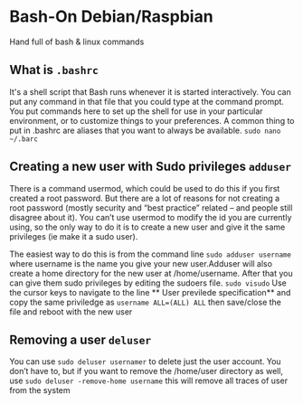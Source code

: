 # Bash-On Debian/Raspbian
Hand full of bash &amp; linux commands


## What is `.bashrc` 

It's a shell script that Bash runs whenever it is started interactively. You can put any command in that file that you could type at the command prompt.
You put commands here to set up the shell for use in your particular environment, or to customize things to your preferences. A common thing to put in .bashrc are aliases that you want to always be available.
`sudo nano ~/.barc`

## Creating a new user with Sudo privileges `adduser`
There is a command usermod, which could be used to do this if you first created a root password. But there are a lot of reasons for not creating a root password (mostly security and “best practice” related – and people still disagree about it).
You can’t use usermod to modify the id you are currently using, so the only way to do it is to create a new user and give it the same privileges (ie make it a sudo user).

The easiest way to do this is from the command line `sudo adduser username` where username is the name you give your new user.Adduser will also create a home directory for the new user at /home/username. After that you can give them sudo privileges by editing the sudoers file.
`sudo visudo` Use the cursor keys to navigate to the line ** User previlede specification** and copy the same priviledge as
`username ALL=(ALL) ALL` then save/close the file and reboot with the new user

## Removing a user `deluser`
You can use `sudo deluser usernamer` to delete just the user account. You don’t have to, but if you want to remove the /home/user directory as well, use `sudo deluser -remove-home username` this will remove all traces of user from the system

